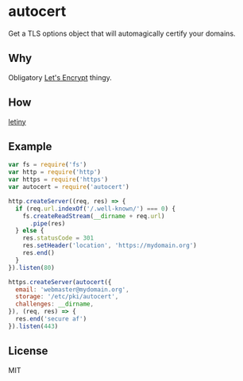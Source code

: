 # autocert
Get a TLS options object that will automagically certify your domains.

## Why
Obligatory [Let's Encrypt](https://letsencrypt.org/) thingy.

## How
[letiny](https://github.com/anatolsommer/letiny)

## Example
```javascript
var fs = require('fs')
var http = require('http')
var https = require('https')
var autocert = require('autocert')

http.createServer((req, res) => {
  if (req.url.indexOf('/.well-known/') === 0) {
    fs.createReadStream(__dirname + req.url)
      .pipe(res)
  } else {
    res.statusCode = 301
    res.setHeader('location', 'https://mydomain.org')
    res.end()
  }
}).listen(80)

https.createServer(autocert({
  email: 'webmaster@mydomain.org',
  storage: '/etc/pki/autocert',
  challenges: __dirname,
}), (req, res) => {
  res.end('secure af')
}).listen(443)
```

## License
MIT

